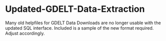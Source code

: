 # Updated-GDELT-Data-Extraction
Many old helpfiles for GDELT Data Downloads are no longer usable with the updated SQL interface. Included is a sample of the new format required. Adjust accordingly. 
